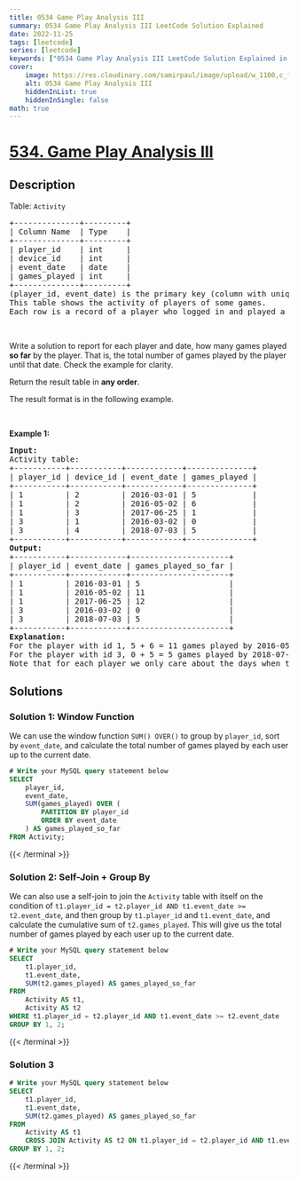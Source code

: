 ```yaml
---
title: 0534 Game Play Analysis III
summary: 0534 Game Play Analysis III LeetCode Solution Explained
date: 2022-11-25
tags: [leetcode]
series: [leetcode]
keywords: ["0534 Game Play Analysis III LeetCode Solution Explained in all languages", "0534 Game Play Analysis III", "LeetCode", "leetcode solution in Python3 C++ Java Go PHP Ruby Swift TypeScript Rust C# JavaScript C", "GeeksforGeeks", "InterviewBit", "Coding Ninjas", "HackerRank", "HackerEarth", "CodeChef", "TopCoder", "AlgoExpert", "freeCodeCamp", "Codeforces", "GitHub", "AtCoder", "Samir Paul"]
cover:
    image: https://res.cloudinary.com/samirpaul/image/upload/w_1100,c_fit,co_rgb:FFFFFF,l_text:Arial_75_bold:0534 Game Play Analysis III - Solution Explained/problem-solving.webp
    alt: 0534 Game Play Analysis III
    hiddenInList: true
    hiddenInSingle: false
math: true
---
```



# [534. Game Play Analysis III](https://leetcode.com/problems/game-play-analysis-iii)


## Description

<p>Table: <code>Activity</code></p>

<pre>
+--------------+---------+
| Column Name  | Type    |
+--------------+---------+
| player_id    | int     |
| device_id    | int     |
| event_date   | date    |
| games_played | int     |
+--------------+---------+
(player_id, event_date) is the primary key (column with unique values) of this table.
This table shows the activity of players of some games.
Each row is a record of a player who logged in and played a number of games (possibly 0) before logging out on someday using some device.
</pre>

<p>&nbsp;</p>

<p>Write a solution to report for each player and date, how many games played <strong>so far</strong> by the player. That is, the total number of games played by the player until that date. Check the example for clarity.</p>

<p>Return the result table in <strong>any order</strong>.</p>

<p>The result format is in the following example.</p>

<p>&nbsp;</p>
<p><strong class="example">Example 1:</strong></p>

<pre>
<strong>Input:</strong> 
Activity table:
+-----------+-----------+------------+--------------+
| player_id | device_id | event_date | games_played |
+-----------+-----------+------------+--------------+
| 1         | 2         | 2016-03-01 | 5            |
| 1         | 2         | 2016-05-02 | 6            |
| 1         | 3         | 2017-06-25 | 1            |
| 3         | 1         | 2016-03-02 | 0            |
| 3         | 4         | 2018-07-03 | 5            |
+-----------+-----------+------------+--------------+
<strong>Output:</strong> 
+-----------+------------+---------------------+
| player_id | event_date | games_played_so_far |
+-----------+------------+---------------------+
| 1         | 2016-03-01 | 5                   |
| 1         | 2016-05-02 | 11                  |
| 1         | 2017-06-25 | 12                  |
| 3         | 2016-03-02 | 0                   |
| 3         | 2018-07-03 | 5                   |
+-----------+------------+---------------------+
<strong>Explanation:</strong> 
For the player with id 1, 5 + 6 = 11 games played by 2016-05-02, and 5 + 6 + 1 = 12 games played by 2017-06-25.
For the player with id 3, 0 + 5 = 5 games played by 2018-07-03.
Note that for each player we only care about the days when the player logged in.
</pre>

## Solutions

### Solution 1: Window Function

We can use the window function `SUM() OVER()` to group by `player_id`, sort by `event_date`, and calculate the total number of games played by each user up to the current date.

<!-- tabs:start -->

```sql
# Write your MySQL query statement below
SELECT
    player_id,
    event_date,
    SUM(games_played) OVER (
        PARTITION BY player_id
        ORDER BY event_date
    ) AS games_played_so_far
FROM Activity;
```
{{< /terminal >}}

<!-- tabs:end -->

### Solution 2: Self-Join + Group By

We can also use a self-join to join the `Activity` table with itself on the condition of `t1.player_id = t2.player_id AND t1.event_date >= t2.event_date`, and then group by `t1.player_id` and `t1.event_date`, and calculate the cumulative sum of `t2.games_played`. This will give us the total number of games played by each user up to the current date.

<!-- tabs:start -->

```sql
# Write your MySQL query statement below
SELECT
    t1.player_id,
    t1.event_date,
    SUM(t2.games_played) AS games_played_so_far
FROM
    Activity AS t1,
    Activity AS t2
WHERE t1.player_id = t2.player_id AND t1.event_date >= t2.event_date
GROUP BY 1, 2;
```
{{< /terminal >}}

<!-- tabs:end -->

### Solution 3

<!-- tabs:start -->

```sql
# Write your MySQL query statement below
SELECT
    t1.player_id,
    t1.event_date,
    SUM(t2.games_played) AS games_played_so_far
FROM
    Activity AS t1
    CROSS JOIN Activity AS t2 ON t1.player_id = t2.player_id AND t1.event_date >= t2.event_date
GROUP BY 1, 2;
```
{{< /terminal >}}

<!-- tabs:end -->

<!-- end -->
